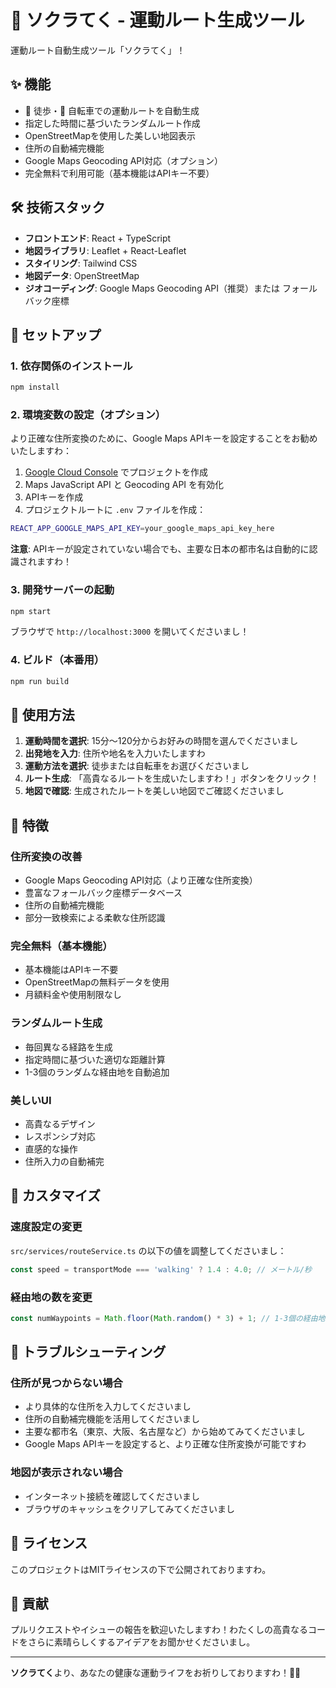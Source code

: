 # 🏰 ソクラてく - 運動ルート生成ツール

運動ルート自動生成ツール「ソクラてく」！

## ✨ 機能

- 🚶 徒歩・🚴 自転車での運動ルートを自動生成
- 指定した時間に基づいたランダムルート作成
- OpenStreetMapを使用した美しい地図表示
- 住所の自動補完機能
- Google Maps Geocoding API対応（オプション）
- 完全無料で利用可能（基本機能はAPIキー不要）

## 🛠️ 技術スタック

- **フロントエンド**: React + TypeScript
- **地図ライブラリ**: Leaflet + React-Leaflet
- **スタイリング**: Tailwind CSS
- **地図データ**: OpenStreetMap
- **ジオコーディング**: Google Maps Geocoding API（推奨）または フォールバック座標

## 🚀 セットアップ

### 1. 依存関係のインストール

```bash
npm install
```

### 2. 環境変数の設定（オプション）

より正確な住所変換のために、Google Maps APIキーを設定することをお勧めいたしますわ：

1. [Google Cloud Console](https://console.cloud.google.com/) でプロジェクトを作成
2. Maps JavaScript API と Geocoding API を有効化
3. APIキーを作成
4. プロジェクトルートに `.env` ファイルを作成：

```bash
REACT_APP_GOOGLE_MAPS_API_KEY=your_google_maps_api_key_here
```

**注意**: APIキーが設定されていない場合でも、主要な日本の都市名は自動的に認識されますわ！

### 3. 開発サーバーの起動

```bash
npm start
```

ブラウザで `http://localhost:3000` を開いてくださいまし！

### 4. ビルド（本番用）

```bash
npm run build
```

## 📖 使用方法

1. **運動時間を選択**: 15分〜120分からお好みの時間を選んでくださいまし
2. **出発地を入力**: 住所や地名を入力いたしますわ
3. **運動方法を選択**: 徒歩または自転車をお選びくださいまし
4. **ルート生成**: 「高貴なるルートを生成いたしますわ！」ボタンをクリック！
5. **地図で確認**: 生成されたルートを美しい地図でご確認くださいまし

## 🎯 特徴

### 住所変換の改善
- Google Maps Geocoding API対応（より正確な住所変換）
- 豊富なフォールバック座標データベース
- 住所の自動補完機能
- 部分一致検索による柔軟な住所認識

### 完全無料（基本機能）
- 基本機能はAPIキー不要
- OpenStreetMapの無料データを使用
- 月額料金や使用制限なし

### ランダムルート生成
- 毎回異なる経路を生成
- 指定時間に基づいた適切な距離計算
- 1-3個のランダムな経由地を自動追加

### 美しいUI
- 高貴なるデザイン
- レスポンシブ対応
- 直感的な操作
- 住所入力の自動補完

## 🔧 カスタマイズ

### 速度設定の変更
`src/services/routeService.ts` の以下の値を調整してくださいまし：

```typescript
const speed = transportMode === 'walking' ? 1.4 : 4.0; // メートル/秒
```

### 経由地の数を変更
```typescript
const numWaypoints = Math.floor(Math.random() * 3) + 1; // 1-3個の経由地
```

## 🐛 トラブルシューティング

### 住所が見つからない場合
- より具体的な住所を入力してくださいまし
- 住所の自動補完機能を活用してくださいまし
- 主要な都市名（東京、大阪、名古屋など）から始めてみてくださいまし
- Google Maps APIキーを設定すると、より正確な住所変換が可能ですわ

### 地図が表示されない場合
- インターネット接続を確認してくださいまし
- ブラウザのキャッシュをクリアしてみてくださいまし

## 📝 ライセンス

このプロジェクトはMITライセンスの下で公開されておりますわ。

## 🤝 貢献

プルリクエストやイシューの報告を歓迎いたしますわ！わたくしの高貴なるコードをさらに素晴らしくするアイデアをお聞かせくださいまし。

---

**ソクラてく**より、あなたの健康な運動ライフをお祈りしておりますわ！🏰✨ 